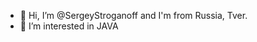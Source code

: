 - 👋 Hi, I’m @SergeyStroganoff and I'm from Russia, Tver.
- 👀 I’m interested in JAVA



<!---
SergeyStroganoff/SergeyStroganoff is a ✨ special ✨ repository because its `README.md` (this file) appears on your GitHub profile.
You can click the Preview link to take a look at your changes.
--->
